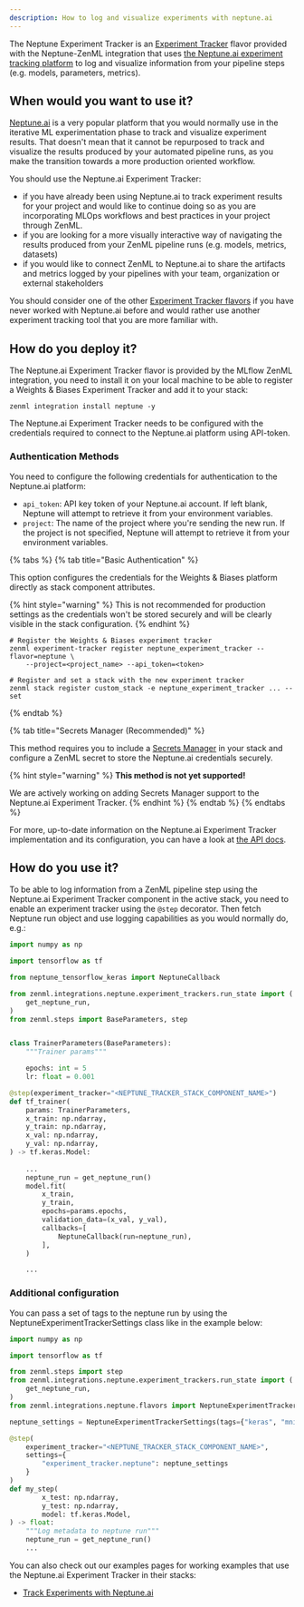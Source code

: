 ```yaml
---
description: How to log and visualize experiments with neptune.ai
---
```


The Neptune Experiment Tracker is an [Experiment Tracker](./experiment-trackers.md)
flavor provided with the Neptune-ZenML integration that uses
[the Neptune.ai experiment tracking platform](https://neptune.ai/product/experiment-tracking)
to log and visualize information from your pipeline steps (e.g. models, parameters,
metrics).

## When would you want to use it?

[Neptune.ai](https://neptune.ai/product/experiment-tracking) is a very
popular platform that you would normally use in the iterative ML experimentation
phase to track and visualize experiment results. That doesn't mean that it
cannot be repurposed to track and visualize the results produced by your
automated pipeline runs, as you make the transition towards a more production
oriented workflow.

You should use the Neptune.ai Experiment Tracker:
* if you have already been using Neptune.ai to track experiment results
for your project and would like to continue doing so as you are incorporating 
MLOps workflows and best practices in your project through ZenML.
* if you are looking for a more visually interactive way of navigating the
results produced from your ZenML pipeline runs (e.g. models, metrics, datasets)
* if you would like to connect ZenML to Neptune.ai to share the artifacts
and metrics logged by your pipelines with your team, organization or external
stakeholders

You should consider one of the other [Experiment Tracker flavors](./experiment-trackers.md#experiment-tracker-flavors)
if you have never worked with Neptune.ai before and would rather use
another experiment tracking tool that you are more familiar with.

## How do you deploy it?

The Neptune.ai Experiment Tracker flavor is provided by the MLflow ZenML
integration, you need to install it on your local machine to be able to register
a Weights & Biases Experiment Tracker and add it to your stack:

```shell
zenml integration install neptune -y
```

The Neptune.ai Experiment Tracker needs to be configured with the
credentials required to connect to the Neptune.ai platform using API-token.

### Authentication Methods

You need to configure the following credentials for authentication to the
Neptune.ai platform:

* `api_token`: API key token of your Neptune.ai account. If left blank, Neptune will
attempt to retrieve it from your environment variables.
* `project`: The name of the project where you're sending the new run. If
the project is not specified, Neptune will attempt to retrieve it from your environment variables.


{% tabs %}
{% tab title="Basic Authentication" %}

This option configures the credentials for the Weights & Biases platform
directly as stack component attributes.

{% hint style="warning" %}
This is not recommended for production settings as the credentials won't be
stored securely and will be clearly visible in the stack configuration.
{% endhint %}

```shell
# Register the Weights & Biases experiment tracker
zenml experiment-tracker register neptune_experiment_tracker --flavor=neptune \ 
    --project=<project_name> --api_token=<token>

# Register and set a stack with the new experiment tracker
zenml stack register custom_stack -e neptune_experiment_tracker ... --set
```
{% endtab %}

{% tab title="Secrets Manager (Recommended)" %}

This method requires you to include a [Secrets Manager](../secrets-managers/secrets-managers.md)
in your stack and configure a ZenML secret to store the Neptune.ai
credentials securely.

{% hint style="warning" %}
**This method is not yet supported!**

We are actively working on adding Secrets Manager support to the Neptune.ai
Experiment Tracker.
{% endhint %}
{% endtab %}
{% endtabs %}

For more, up-to-date information on the Neptune.ai Experiment Tracker
implementation and its configuration, you can have a look at [the API docs](https://apidocs.zenml.io/latest/integration_code_docs/integrations-wandb/#zenml.integrations.neptune.experiment_trackers.neptune_experiment_tracker).

## How do you use it?

To be able to log information from a ZenML pipeline step using the Neptune.ai Experiment Tracker component in the active stack, you need to enable an
experiment tracker using the `@step` decorator. Then fetch Neptune run object and use
logging capabilities as you would normally do, e.g.:

```python
import numpy as np

import tensorflow as tf

from neptune_tensorflow_keras import NeptuneCallback

from zenml.integrations.neptune.experiment_trackers.run_state import (
    get_neptune_run,
)
from zenml.steps import BaseParameters, step


class TrainerParameters(BaseParameters):
    """Trainer params"""

    epochs: int = 5
    lr: float = 0.001

@step(experiment_tracker="<NEPTUNE_TRACKER_STACK_COMPONENT_NAME>")
def tf_trainer(
    params: TrainerParameters,
    x_train: np.ndarray,
    y_train: np.ndarray,
    x_val: np.ndarray,
    y_val: np.ndarray,
) -> tf.keras.Model:
    
    ...
    neptune_run = get_neptune_run()
    model.fit(
        x_train,
        y_train,
        epochs=params.epochs,
        validation_data=(x_val, y_val),
        callbacks=[
            NeptuneCallback(run=neptune_run),
        ],
    )

    ...
```

### Additional configuration

You can pass a set of tags to the neptune run by using the NeptuneExperimentTrackerSettings class like in the example
below:

```python
import numpy as np

import tensorflow as tf

from zenml.steps import step
from zenml.integrations.neptune.experiment_trackers.run_state import (
    get_neptune_run,
)
from zenml.integrations.neptune.flavors import NeptuneExperimentTrackerSettings

neptune_settings = NeptuneExperimentTrackerSettings(tags={"keras", "mnist"})

@step(
    experiment_tracker="<NEPTUNE_TRACKER_STACK_COMPONENT_NAME>",
    settings={
        "experiment_tracker.neptune": neptune_settings
    }
)
def my_step(
        x_test: np.ndarray,
        y_test: np.ndarray,
        model: tf.keras.Model,
) -> float:
    """Log metadata to neptune run"""
    neptune_run = get_neptune_run()
    ...
```

You can also check out our examples pages for working examples that use the
Neptune.ai Experiment Tracker in their stacks:

- [Track Experiments with Neptune.ai](https://github.com/zenml-io/zenml/tree/main/examples/neptune_tracking)
